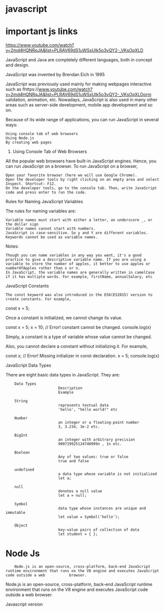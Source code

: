 # javascript
# important js links 
https://www.youtube.com/watch?v=2md4HQNRqJA&list=PLRAV69dS1uWSxUIk5o3vQY2-_VKsOpXLD

JavaScript and Java are completely different languages, both in concept and design.

JavaScript was invented by Brendan Eich in 1995

JavaScript was previously used mainly for making webpages interactive such as fhttps://www.youtube.com/watch?v=2md4HQNRqJA&list=PLRAV69dS1uWSxUIk5o3vQY2-_VKsOpXLDorm validation, animation, etc. Nowadays, JavaScript is also used in many other areas such as server-side development, mobile app development and so on.

Because of its wide range of applications, you can run JavaScript in several ways:

    Using console tab of web browsers
    Using Node.js
    By creating web pages


1. Using Console Tab of Web Browsers

All the popular web browsers have built-in JavaScript engines. Hence, you can run JavaScript on a browser. To run JavaScript on a browser,

    Open your favorite browser (here we will use Google Chrome).
    Open the developer tools by right clicking on an empty area and select Inspect. Shortcut: F12.
    On the developer tools, go to the console tab. Then, write JavaScript code and press enter to run the code.
    
  



Rules for Naming JavaScript Variables

The rules for naming variables are:

    Variable names must start with either a letter, an underscore _, or the dollar sign 
    Variable names cannot start with numbers.
    JavaScript is case-sensitive. So y and Y are different variables.
    Keywords cannot be used as variable names.
    
 Notes:

    Though you can name variables in any way you want, it's a good practice to give a descriptive variable name. If you are using a variable to store the number of apples, it better to use apples or numberOfApples rather than x or n.
    In JavaScript, the variable names are generally written in camelCase if it has multiple words. For example, firstName, annualSalary, etc
    
    
JavaScript Constants
    
    The const keyword was also introduced in the ES6(ES2015) version to create constants. For example,

const x = 5;

Once a constant is initialized, we cannot change its value.

const x = 5;
x = 10;  // Error! constant cannot be changed.
console.log(x)

Simply, a constant is a type of variable whose value cannot be changed.

Also, you cannot declare a constant without initializing it. For example,

const x;  // Error! Missing initializer in const declaration.
x = 5;
console.log(x)


JavaScript Data Types

There are eight basic data types in JavaScript. They are:



        Data Types
                            Description
                            Example

        String
                            represents textual data
                            'hello', "hello world!" etc

        Number
                            an integer or a floating-point number
                            3, 3.234, 3e-2 etc.

        BigInt
                            an integer with arbitrary precision
                            900719925124740999n , 1n etc.

        Boolean
                            Any of two values: true or false
                            true and false

        undefined
                            a data type whose variable is not initialized
                            let a;

        null
                            denotes a null value
                            let a = null;

        Symbol
                            data type whose instances are unique and immutable
                            let value = Symbol('hello');

        Object
                            key-value pairs of collection of data
                            let student = { };

# Node Js
        Node.js is an open-source, cross-platform, back-end JavaScript runtime environment that runs on the V8 engine and executes JavaScript code outside a web           browser.
Node.js is an open-source, cross-platform, back-end JavaScript runtime environment that runs on the V8 engine and executes JavaScript code outside a web browser.









Javascript version















  
